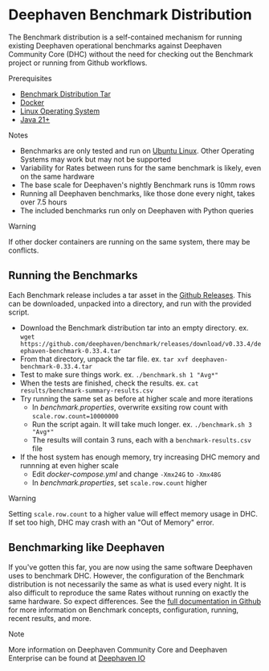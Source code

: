 # Deephaven Benchmark Distribution

The Benchmark distribution is a self-contained mechanism for running existing Deephaven operational benchmarks against Deephaven Community Core (DHC) without the need for checking out the Benchmark project or running from Github workflows.

Prerequisites
- [Benchmark Distribution Tar](https://github.com/deephaven/benchmark/releases/latest/)
- [Docker](https://docs.docker.com/engine/install/)
- [Linux Operating System](https://www.linux.com/what-is-linux/)
- [Java 21+](https://adoptium.net/temurin/releases/)

Notes
- Benchmarks are only tested and run on [Ubuntu Linux](https://ubuntu.com/server). Other Operating Systems may work but may not be supported
- Variability for Rates between runs for the same benchmark is likely, even on the same hardware
- The base scale for Deephaven's nightly Benchmark runs is 10mm rows
- Running all Deephaven benchmarks, like those done every night, takes over 7.5 hours
- The included benchmarks run only on Deephaven with Python queries

> [!WARNING]   
> If other docker containers are running on the same system, there may be conflicts.

## Running the Benchmarks

Each Benchmark release includes a tar asset in the [Github Releases](https://github.com/deephaven/benchmark/releases).  This can be downloaded, unpacked into a directory, and run with the provided script.

- Download the Benchmark distribution tar into an empty directory.  ex. `wget https://github.com/deephaven/benchmark/releases/download/v0.33.4/deephaven-benchmark-0.33.4.tar`
- From that directory, unpack the tar file. ex. `tar xvf deephaven-benchmark-0.33.4.tar`
- Test to make sure things work. ex. `./benchmark.sh 1 "Avg*"`
- When the tests are finished, check the results. ex. `cat results/benchmark-summary-results.csv`
- Try running the same set as before at higher scale and more iterations
  - In *benchmark.properties*, overwrite exsiting row count with `scale.row.count=10000000`
  - Run the script again.  It will take much longer. ex. `./benchmark.sh 3 "Avg*"`
  - The results will contain 3 runs, each with a `benchmark-results.csv` file
- If the host system has enough memory, try increasing DHC memory and runnning at even higher scale
  - Edit *docker-compose.yml* and change `-Xmx24G` to `-Xmx48G`
  - In *benchmark.properties*, set `scale.row.count` higher
  
> [!WARNING]  
> Setting `scale.row.count` to a higher value will effect memory usage in DHC.  If set too high, DHC may crash with an "Out of Memory" error.

## Benchmarking like Deephaven

If you've gotten this far, you are now using the same software Deephaven uses to benchmark DHC.  However, the configuration of the Benchmark distribution is not necessarily the same as what is used every night.  It is also difficult to reproduce the same Rates without running on exactly the same hardware.  So expect differences. See the [full documentation in Github](https://github.com/deephaven/benchmark) for more information on Benchmark concepts, configuration, running, recent results, and more.

> [!NOTE]  
> More information on Deephaven Community Core and Deephaven Enterprise can be found at [Deephaven IO](https://deephaven.io/)


